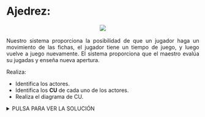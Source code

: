 <div align="justify">

# Ajedrez:

<div align="center">
  <img src="https://phantom-elmundo.unidadeditorial.es/2c3bf22b97832e8598ba0862f4765a10/resize/473/f/webp/assets/multimedia/imagenes/2020/12/01/16068235049729.jpg"  width="300px"/>
</div>

Nuestro sistema proporciona la posibilidad de que un jugador haga un movimiento de las fichas, el jugador tiene un tiempo de juego,  y luego vuelve a juego nuevamente. El sistema proporciona que el maestro evalúa su jugadas y enseña nueva apertura.  

Realiza:
- Identifica los actores.
- Identifica los __CU__ de cada uno de los actores.
- Realiza el diagrama de CU.

<details>
      <summary>PULSA PARA VER LA SOLUCIÓN </summary>
  </br>

  <img src="img/ajedrez-basico.drawio.png">
  </br>

|  Actor | Jugador |
|---|---|
| Descripción  | Jugador que esta aprendiendiendo a jugar.  |
| Características  |  |
| Relaciones | No tiene relaciones con otros actores  |
| Referencias | __C.U.1__ |   
|  Notas |   |
| Autor  | Joatham Pérez Expósito |
|Fecha | 12/01/2023 |

|  Atributo |||
|---|---|---|
| _Nombre_  | _Descripción_  | _Tipo_ |
| | |


|  Actor | Maestro |
|---|---|
| Descripción  | Maestro que evalua y enseña.  |
| Características  |  |
| Relaciones | No tiene relaciones con otros actores  |
| Referencias | __C.U.2,C.U.3__ |   
|  Notas |   |
| Autor  | Joatham Pérez Expósito |
|Fecha | 12/01/2023 |

|  Atributo |||
|---|---|---|
| _Nombre_  | _Descripción_  | _Tipo_ |
| | |

|  Caso de Uso	CU | CU1 Realizar Moviemiento |
  |---|---|
  | Fuentes  | _Descripción del ejercicio_  |
  | Actor  |  _Jugador_ |
  | Descripción | _Se realiza un movimiento válido del ajedrez para una ficha dada_  |
  | Flujo básico | _Se selecciona una ficha y realiza un movimiento._ |
  | Pre-condiciones |  |  
  | Post-condiciones  | _Validar el movimiento_  |  
  |  Requerimientos |   |
  |  Notas |   |
  | Autor  | _Joatham Pérez Expósito_ |
  |Fecha | _12/01/2023_ |

|  Caso de Uso CU | CU2 Evaluar Apertura  |
  |---|---|
  | Fuentes  | _Descripción del ejercicio_  |
  | Actor  |  _Maestro_ |
  | Descripción | _Se realiza la validación del movimiento del jugador_  |
  | Flujo básico | _Se realiza un movimiento > Se realiza la validación del movimiento ejecutado._ |
  | Pre-condiciones | Ejecución del __CU1__. |  
  | Post-condiciones  |   |  
  |  Requerimientos |   |
  |  Notas |   |
  | Autor  | _Joatham Pérez Expósito_ |
  |Fecha | _12/01/2023_ |

|  Caso de Uso CU | CU3  |
  |---|---|
  | Fuentes  | _Descripción del ejercicio_  |
  | Actor  |  _Maestro_ |
  | Descripción | _Se enseña una nueva apertura al jugador_  |
  | Flujo básico |  |
  | Pre-condiciones |  |  
  | Post-condiciones  |   |  
  |  Requerimientos |   |
  |  Notas |   |
  | Autor  | _Joatham Pérez Expósito_ |
  |Fecha | _12/01/2023_ |

</details>
</div>